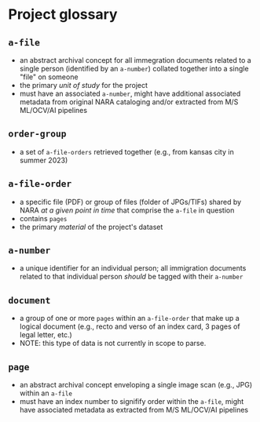 # Project glossary

## `a-file`
- an abstract archival concept for all immegration documents related to a single person (identified by an `a-number`) collated together into a single "file" on someone
- the primary *unit of study* for the project
- must have an associated `a-number`, might have additional associated metadata from original NARA cataloging and/or extracted from M/S ML/OCV/AI pipelines


## `order-group`
- a set of `a-file-orders` retrieved together (e.g., from kansas city in summer 2023)

## `a-file-order`
- a specific file (PDF) or group of files (folder of JPGs/TIFs) shared by NARA *at a given point in time* that comprise the `a-file` in question
- contains `pages`
- the primary *material* of the project's dataset

## `a-number`
- a unique identifier for an individual person; all immigration documents related to that individual person *should* be tagged with their `a-number`  

## `document`
- a group of one or more `pages` within an `a-file-order` that make up a logical document (e.g., recto and verso of an index card, 3 pages of legal letter, etc.)
- NOTE: this type of data is not currently in scope to parse.  

## `page`
- an abstract archival concept enveloping a single image scan (e.g., JPG) within an `a-file`
- must have an index number to signifify order within the `a-file`, might have associated metadata as extracted from M/S ML/OCV/AI pipelines


